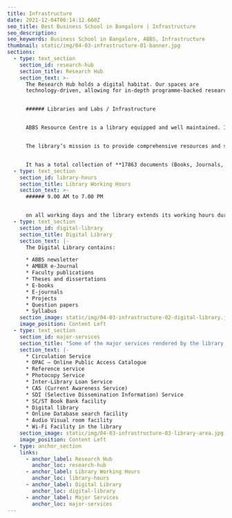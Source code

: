 ```yaml
---
title: Infrastructure
date: 2021-12-04T06:14:12.660Z
seo_title: Best Business School in Bangalore | Infrastructure
seo_description: 
seo_keywords: Business School in Bangalore, ABBS, Infrastructure
thumbnail: static/img/04-03-infrastructure-01-banner.jpg
sections:
  - type: text_section
    section_id: research-hub
    section_title: Research Hub
    section_text: >-
      The Research Hub holds a digital habitat. Our spaces are
      technology-driven, allowing for in-depth programme-backed research. 


      ###### Libraries and Labs / Infrastructure  


      ABBS Resource Centre is a library equipped and well maintained. It has a comprehensive collection of books related to management sciences, pure sciences, and other allied subjects to meet the present and future needs of its students and faculty.  


      The library’s mission is to provide comprehensive resources and services in support of the teaching, learning, and research needs of the college community.  


      It has a total collection of **17863 documents (Books, Journals, Projects and Back Volumes of Journals, etc.), 68 print journals, 12 newspapers, 1,50,000+ E-books, and access to more than 15000+ e-journals through online databases,** etc.
  - type: text_section
    section_id: library-hours
    section_title: Library Working Hours
    section_text: >-
      ###### 9.00 AM to 7.00 PM  


      on all working days and the library extends its working hours during exams.
  - type: text_section
    section_id: digital-library
    section_title: Digital Library
    section_text: |-
      The Digital Library contains: 

      * ABBS newsletter 
      * AMBER e-Journal 
      * Faculty publications 
      * Theses and dissertations 
      * E-books 
      * E-journals 
      * Projects  
      * Question papers 
      * Syllabus
    section_image: static/img/04-03-infrastructure-02-digital-library.jpg
    image_position: Content Left
  - type: text_section
    section_id: major-services
    section_title: "Some of the major services rendered by the library are: "
    section_text: |-
      * Circulation Service 
      * OPAC – Online Public Access Catalogue 
      * Reference service 
      * Photocopy Service 
      * Inter-Library Loan Service 
      * CAS (Current Awareness Service) 
      * SDI (Selective Dissemination Information) Service 
      * SC/ST Book Bank facility 
      * Digital library 
      * Online Database search facility 
      * Audio Visual room facility 
      * Wi-Fi Facility in the library
    section_image: static/img/04-03-infrastructure-03-library-area.jpg
    image_position: Content Left
  - type: anchor_section
    links:
      - anchor_label: Research Hub
        anchor_loc: research-hub
      - anchor_label: Library Working Hours
        anchor_loc: library-hours
      - anchor_label: Digital Library
        anchor_loc: digital-library
      - anchor_label: Major Services
        anchor_loc: major-services
---
```

